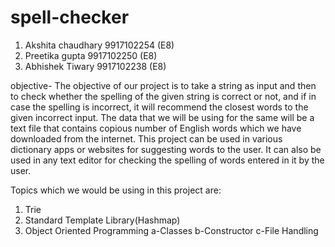 # spell-checker
1) Akshita chaudhary  9917102254 (E8)
2) Preetika gupta     9917102250 (E8)
3) Abhishek Tiwary    9917102238 (E8)

objective-
The objective of our project is to take a string as input and then to check whether the spelling of the given string is correct or not, and if in case the spelling is incorrect, it will recommend the closest words to the given incorrect input. The data that we will be using for the same will be a text file that contains copious number of English words which we have downloaded from the internet.
This project can be used in various dictionary apps or websites for suggesting words to the user. It can also be used in any text editor for checking the spelling of words entered in it by the user.

 Topics which we would be using in this project are:

1.	Trie
2.	Standard Template Library(Hashmap)
3.	Object Oriented Programming
a-Classes
b-Constructor
c-File Handling
